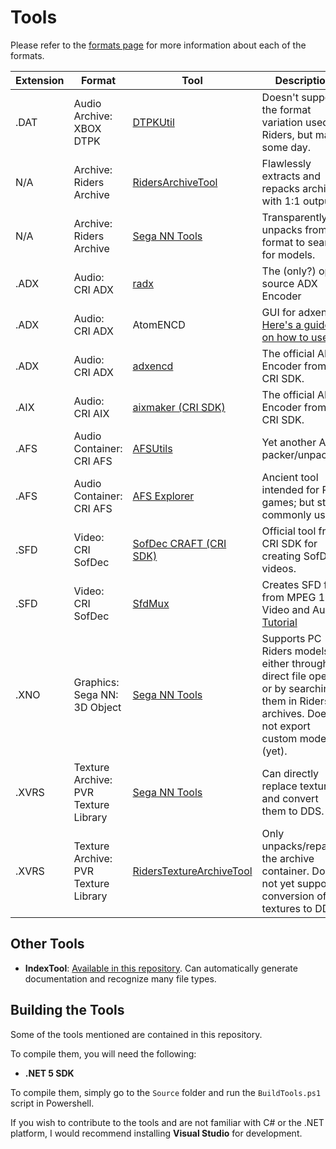 # Tools 

Please refer to the [formats page](../files/formats.md) for more information about each of the formats.

| Extension   | Format | Tool | Description |
| ----------- | ------ | ---- | ----------- |
| .DAT | Audio Archive: XBOX DTPK | [DTPKUtil](https://github.com/Shenmue-Mods/DTPKUtil) | Doesn't support the format variation used in Riders, but may some day. |
| N/A | Archive: Riders Archive | [RidersArchiveTool](https://github.com/Sewer56/SonicRiders.Index/releases) | Flawlessly extracts and repacks archives with 1:1 output. |
| N/A | Archive: Riders Archive | [Sega NN Tools](https://github.com/Argx2121/Sega_NN_tools) | Transparently unpacks from the format to search for models. |
| .ADX | Audio: CRI ADX | [radx](https://github.com/Isaac-Lozano/radx) | The (only?) open source ADX Encoder |
| .ADX | Audio: CRI ADX | AtomENCD | GUI for adxencd. [Here's a guide on how to use it](https://gamebanana.com/tuts/13109) |
| .ADX | Audio: CRI ADX | [adxencd](http://shenmuesubs.sourceforge.net/download/addons/CRI_Middleware_ADX_Tools_v1.15_Linux_Win32.rar) | The official ADX Encoder from the CRI SDK. |
| .AIX | Audio: CRI AIX | [aixmaker (CRI SDK)](http://shenmuesubs.sourceforge.net/download/addons/CRI_Middleware_ADX_Tools_v1.15_Linux_Win32.rar) | The official AIX Encoder from the CRI SDK. |
| .AFS | Audio Container: CRI AFS | [AFSUtils](https://sourceforge.net/projects/shenmuesubs/files/AFS%20Utils/afsutils_23.7z/download) | Yet another AFS packer/unpacker. |
| .AFS | Audio Container: CRI AFS | [AFS Explorer](https://www.moddingway.com/file/270.html) | Ancient tool intended for PES games; but still commonly used. |
| .SFD | Video: CRI SofDec | [SofDec CRAFT (CRI SDK)](https://archive.org/details/CRISDK113XB) | Official tool from CRI SDK for creating SofDec videos. |
| .SFD | Video: CRI SofDec | [SfdMux](https://archive.org/details/CRISDK113XB) | Creates SFD files from MPEG 1 Video and Audio. [Tutorial](https://gamebanana.com/tuts/13387) |
| .XNO | Graphics: Sega NN: 3D Object | [Sega NN Tools](https://github.com/Argx2121/Sega_NN_tools) | Supports PC Riders models, either through direct file open or by searching them in Riders archives. Does not export custom models (yet). |
| .XVRS | Texture Archive: PVR Texture Library | [Sega NN Tools](https://github.com/Argx2121/Sega_NN_tools) | Can directly replace textures and convert them to DDS. |
| .XVRS | Texture Archive: PVR Texture Library | [RidersTextureArchiveTool](https://github.com/Sewer56/SonicRiders.Index/releases) | Only unpacks/repacks the archive container. Does not yet support conversion of textures to DDS. |

## Other Tools

- **IndexTool**: [Available in this repository](https://github.com/Sewer56/SonicRiders.Index/releases). Can automatically generate documentation and recognize many file types.

## Building the Tools
Some of the tools mentioned are contained in this repository.

To compile them, you will need the following:  
- **.NET 5 SDK**  

To compile them, simply go to the `Source` folder and run the `BuildTools.ps1` script in Powershell.

If you wish to contribute to the tools and are not familiar with C# or the .NET platform, I would recommend installing **Visual Studio** for development.